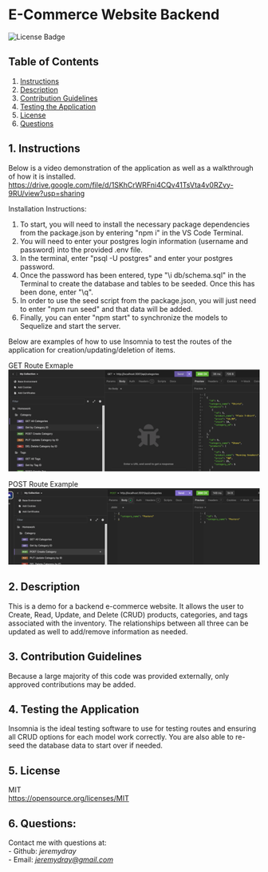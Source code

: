   # E-Commerce Website Backend
  ![License Badge](https://img.shields.io/badge/License-MIT-yellow.svg)
  ## Table of Contents
  1. [Instructions](#1-instructions)
  2. [Description](#2-description)
  3. [Contribution Guidelines](#3-contribution-guidelines)
  4. [Testing the Application](#4-testing-the-application)
  5. [License](#5-license)
  6. [Questions](#6-questions)

  ## 1. Instructions
  Below is a video demonstration of the application as well as a walkthrough of how it is installed.</br>
  https://drive.google.com/file/d/1SKhCrWRFni4CQv41TsVta4v0RZvy-9RU/view?usp=sharing

  Installation Instructions:
   1. To start, you will need to install the necessary package dependencies from the package.json by entering "npm i" in the VS Code Terminal.
   2. You will need to enter your postgres login information (username and password) into the provided .env file.
   3. In the terminal, enter "psql -U postgres" and enter your postgres password.
   4. Once the password has been entered, type "\i db/schema.sql" in the Terminal to create the database and tables to be seeded. Once this has been done, enter "\q".
   5. In order to use the seed script from the package.json, you will just need to enter "npm run seed" and that data will be added.
   6. Finally, you can enter "npm start" to synchronize the models to Sequelize and start the server.

   Below are examples of how to use Insomnia to test the routes of the application for creation/updating/deletion of items.</br>

  GET Route Exmaple </br>
  ![Insomnia GET Route Example](/Assets/insomnia-demo-1.png)

  POST Route Example </br>
  ![Insomnia POST Route Example](/Assets/insomnia-demo-2.png)

  ## 2. Description
  This is a demo for a backend e-commerce website. It allows the user to Create, Read, Update, and Delete (CRUD) products, categories, and tags associated with the inventory. The relationships between all three can be updated as well to add/remove information as needed.

  ## 3. Contribution Guidelines
  Because a large majority of this code was provided externally, only approved contributions may be added.

  ## 4. Testing the Application
  Insomnia is the ideal testing software to use for testing routes and ensuring all CRUD options for each model work correctly. You are also able to re-seed the database data to start over if needed. 

  ## 5. License
  MIT</br>
  https://opensource.org/licenses/MIT

  ## 6. Questions:
  Contact me with questions at:</br>
    - Github: *jeremydray*</br>
    - Email: *jeremydray@gmail.com*
